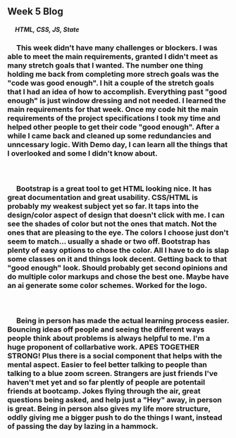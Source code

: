 ## Week 5 Blog
##### &emsp; HTML, CSS, JS, State
### &emsp; This week didn't have many challenges or blockers. I was able to meet the main requirements, granted I didn't meet as many stretch goals that I wanted. The number one thing holding me back from completing more strech goals was the "code was good enough". I hit a couple of the stretch goals that I had an idea of how to accomplish. Everything past "good enough" is just window dressing and not needed. I learned the main requirements for that week. Once my code hit the main requirements of the project specifications I took my time and helped other people to get their code "good enough". After a while I came back and cleaned up some redundancies and unncessary logic. With Demo day, I can learn all the things that I overlooked and some I didn't know about. 

##### &emsp;

### &emsp; Bootstrap is a great tool to get HTML looking nice. It has great documentation and great usability. CSS/HTML is probably my weakest subject yet so far. It taps into the design/color aspect of design that doesn't click with me. I can see the shades of color but not the ones that match. Not the ones that are pleasing to the eye. The colors I choose just don't seem to match... usually a shade or two off. Bootstrap has plenty of easy options to chose the color. All I have to do is slap some classes on it and things look decent. Getting back to that "good enough" look. Should probably get second opinions and do multiple color markups and chose the best one. Maybe have an ai generate some color schemes. Worked for the logo. 
##### &emsp;

### &emsp; Being in person has made the actual learning process easier. Bouncing ideas off people and seeing the different ways people think about problems is always helpful to me. I'm a huge proponent of collarbative work. APES TOGETHER STRONG! Plus there is a social component that helps with the mental aspect. Easier to feel better talking to people than talking to a blue zoom screen. Strangers are just friends I've haven't met yet and so far plently of people are potentail friends at bootcamp. Jokes flying through the air, great questions being asked, and help just a "Hey" away, in person is great. Being in person also gives my life more structure, oddly giving me a bigger push to do the things I want, instead of passing the day by lazing in a hammock. 